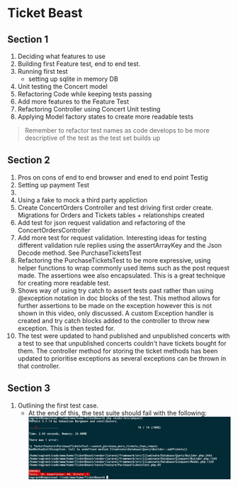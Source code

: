 # Ticket Beast

## Section 1

1. Deciding what features to use
2. Building first Feature test, end to end test.
3. Running first test
    - setting up sqlite in memory DB
4. Unit testing the Concert model
5. Refactoring Code while keeping tests passing
6. Add more features to the Feature Test
7. Refactoring Controller using Concert Unit testing
8. Applying Model factory states to create more readable tests

> Remember to refactor test names as code develops to be more descriptive of the test as the test set builds up

## Section 2

1. Pros on cons of end to end browser and ened to end point Testig
2. Setting up payment Test
3. 
4. Using a fake to mock a third party appliction
5. Create ConcertOrders Controller and test driving first order create. Migrations for Orders and Tickets tables +
relationships created
6. Add test for json request validation and refactoring of the ConcertOrdersController
7. Add more test for request validation. Interesting ideas for testing different validation rule replies using the
assertArrayKey and the Json Decode method. See PurchaseTicketsTest
8. Refactoring the PurchaseTicketsTest to be more expressive, using helper functions to wrap commonly used items
such as the post request made. The assertions wee also encapsulated. This is a great technique for creating more
readable test.
9. Shows way of using try catch to assert tests past rather than using @exception notation in doc blocks of the
test. This method allows for further assertions to be made on the exception however this is not shown in this video,
only discussed. A custom Exception handler is created and try catch blocks added to the controller to throw new
exception. This is then tested for.
10. The test were updated to hand published and unpublished concerts with a test to see that unpublished concerts
couldn't have tickets bought for them. The controller method for storing the ticket methods has been updated to
 prioritise exceptions as several exceptions can be thrown in that controller.

## Section 3

1. Outlining the first test case.
	- At the end of this, the test suite should fail with the following:
	![](./docs/images/3.1.png)
